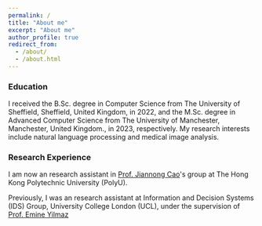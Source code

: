 ```yaml
---
permalink: /
title: "About me"
excerpt: "About me"
author_profile: true
redirect_from: 
  - /about/
  - /about.html
---
```

### Education

I received the B.Sc. degree in Computer Science from The University of Sheffield, Sheffield, United Kingdom, in 2022, and the M.Sc. degree in Advanced Computer Science from The University of Manchester, Manchester, United Kingdom., in 2023, respectively. My research interests include natural language processing and medical image analysis. 



### Research Experience

I am now an research assistant in [Prof. Jiannong Cao](https://www4.comp.polyu.edu.hk/~csjcao/)'s group at The Hong Kong Polytechnic University (PolyU).

Previously, I was an research assistant at Information and Decision Systems (IDS) Group, University College London (UCL), under the supervision of [Prof. Emine Yilmaz](https://sites.google.com/site/emineyilmaz/)
